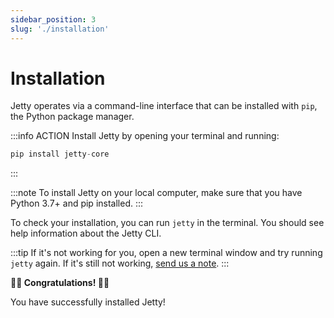 ```yaml
---
sidebar_position: 3
slug: './installation'
---
```


# Installation

Jetty operates via a command-line interface that can be installed with `pip`, the Python package manager.

:::info ACTION
Install Jetty by opening your terminal and running:

```python
pip install jetty-core
```

:::

:::note
To install Jetty on your local computer, make sure that you have Python 3.7+ and pip installed.
:::

To check your installation, you can run `jetty` in the terminal. You should see help information about the Jetty CLI.

:::tip
If it's not working for you, open a new terminal window and try running `jetty` again. If it's still not working, [send us a note](mailto:product@get-jetty.com).
:::

**🎉🎉 Congratulations! 🎉🎉**

You have successfully installed Jetty!
